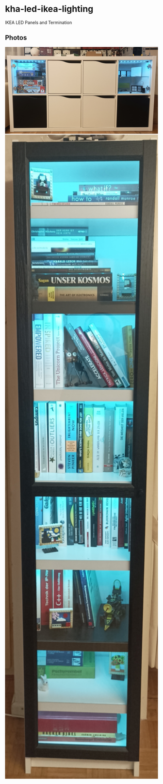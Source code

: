 # kha-led-ikea-lighting

IKEA LED Panels and Termination

## Photos

<img src="kha-led-ikea-kallax/kha-led-ikea-kallax-photo.jpg" width="800"/>

<img src="kha-led-ikea-oxberg40/kha-led-ikea-oxberg40-photo-assembled.jpg" width="800"/>
